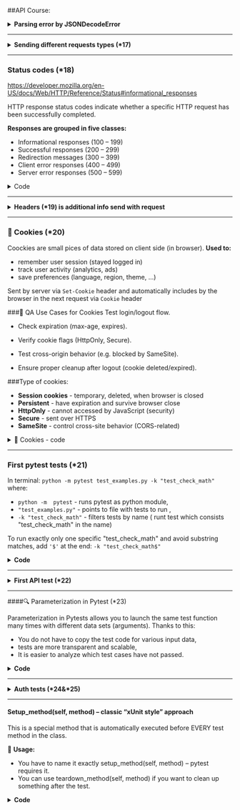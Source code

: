 ##API Course:

<details><summary><b>Parsing error by JSONDecodeError</b></summary>

```python
# If the response is not valid JSON format, catch the parsing error
from json.decoder import JSONDecodeError
import requests

response = requests.get("https://playground.learnqa.ru/api/get_text")

# Attempt to parse the response body as JSON
try:
    parsed_response_text = response.json()
    print(parsed_response_text)
except JSONDecodeError:
    print(f"Response is not a JSON format.\nRaw response text: {response.text}\nStatus code: {response.status_code}")
```

</details>

_______________________________

<details><summary><b>Sending different requests types (*17)</b></summary>

```python
import requests

requested_URL = "https://playground.learnqa.ru/api/check_type"
# All requests (exept GET) have request's body.  As second param in get request "params=" is passed,
# in another requests "data=" is passed
response_get = requests.get(requested_URL, params={"param1":"value1"})
print("GET: ", response_get.text)

response_post = requests.post(requested_URL, data={"param2":"POST"})
print("POST: ", response_post.text)

response_delete = requests.delete(requested_URL, data={"param3":"DELETE"})
print("DELETE: ", response_delete.text)

response_put = requests.put(requested_URL, data={"param4":"PUT"})
print("PUT: ", response_put.text)
```

</details>

---
### Status codes (*18)
https://developer.mozilla.org/en-US/docs/Web/HTTP/Reference/Status#informational_responses

HTTP response status codes indicate whether a specific HTTP request has been successfully completed. 

**Responses are grouped in five classes:**

- Informational responses (100 – 199)
- Successful responses (200 – 299)
- Redirection messages (300 – 399)
- Client error responses (400 – 499)
- Server error responses (500 – 599)
<details><summary>Code</summary>

```python
import requests
from pprint import pprint # pprint = pretty print for visualisation of dicts, lists, JSON's, etc.

## Status Codes
# 301 Moved Permanently without following redirect (FALSE)
response = requests.get("https://playground.learnqa.ru/api/get_301", allow_redirects=False)
print("Status code without redirect:", response.status_code)

# 301 Moved Permanently with following redirect (TRUE)
response2 = requests.get("https://playground.learnqa.ru/api/get_301", allow_redirects=True)

#Save redirect steps
first_response = response2.history[0] #track redirection
second_response = response2
print(response2.status_code)

# Optional: print internal response data for debugging
#pprint(response2.__dict__)  # __dict__ spesial atrybute which consists all object's datas as dictionary
print(first_response.url)
print(second_response.url)
```
</details>

---
<details><summary><b>Headers (*19) is additional info send with request</b></summary>

```python
import requests

# HTTP = URL + headers + request body
# Header is additional info send with request
# More info about headers:  https://developer.mozilla.org/en-US/docs/Web/HTTP/

# Add custom header to request
headers = {"some_headers":"123"}
response = requests.get("https://playground.learnqa.ru/api/show_all_headers", headers = headers)

print(response.text)  # response from server (response body)
print(response.headers)  # meta data or dictionary with headers from server
```
</details>

---

### 🍪 Cookies (*20)
Coockies are small pices of data stored on client side (in browser).
 **Used to:**
- remember user session (stayed logged in)
- track user activity (analytics, ads)
- save preferences (language, region, theme, ...)

Sent by server via `Set-Cookie` header and automatically includes by the browser in the next request via `Cookie` header

###🧪 QA Use Cases for Cookies
Test login/logout flow.

- Check expiration (max-age, expires).

- Verify cookie flags (HttpOnly, Secure).

- Test cross-origin behavior (e.g. blocked by SameSite).

- Ensure proper cleanup after logout (cookie deleted/expired).

###Type of cookies:
- **Session cookies** - temporary, deleted, when browser is closed
- **Persistent** - have expiration and survive browser close
- **HttpOnly** - cannot accessed by JavaScript (security)
- **Secure** - sent over HTTPS
- **SameSite** - control cross-site behavior (CORS-related)

<details><summary>🍪 Cookies - code </summary>

```python
import requests

# Cookies (
# --- Auth with valid credentials and cookies ---
# Prepare valid data and send request to receive auth cookies
payload = {"login":"secret_login", "password":"secret_pass"}
response1 = requests.post("https://playground.learnqa.ru/api/get_auth_cookie", data=payload)

print(response1.text)
print(response1.status_code)
print(dict(response1.cookies)) # cookie is an object, dict( set object as dictionary

# Store cookie and pass it to the second request
cookie_value = response1.cookies.get('auth_cookie')

cookies = {}                        # create dict
if cookie_value is not None:        # set cookie only if exists
    cookies.update({"auth_cookie": cookie_value})

# Second request with cookie tho check if we are authenticated
response2 = requests.post("https://playground.learnqa.ru/api/check_auth_cookie", cookies=cookies)

print("Second responce: ", response2.text)  # print: Second responce:  You are authorized

# --- Auth with invalid credentials ---
# Prepare invalid data  `1  1
payload2 = {"login":"secret_login", "password":"secret_pass2"}
response = requests.post("https://playground.learnqa.ru/api/get_auth_cookie", data=payload2)

print(response.text)            # print: {"error":"Wrong data"}
print(response.status_code)     # Status code should be 200, the error with authorization is handled
print(dict(response.cookies))   # print: {}
```

</details>

---
### First pytest tests (*21)
In terminal: `python -m pytest test_examples.py -k "test_check_math"`
where:
 - `python -m  pytest` - runs pytest as python module, 
 - `"test_examples.py"` - points to file with tests to run , 
 - `-k "test_check_math"` - filters tests by name ( runt test which consists "test_check_math" in the name)

To run exactly only one specific "test_check_math" and avoid substring matches, add `'$'` at the end: `-k "test_check_math$"`

<details><summary><b>Code</b></summary>

```python
# Example for simple test run
class TestExample:
    # Valid test: this test should pass
    def test_check_math(self):
        a = 5
        b = 9
        expected_sum = 14
        # Asserts that a+b equals the expect sum , with thw custom message on failure
        assert a+b == expected_sum, f"Sum of variables a and b is not equal to {expected_sum}"

    # Failing test: this test will expect to fail due to incorrect sum
    def test_check_math2(self):
        a = 5
        b = 10
        expected_sum = 14
        # Test will fail and print the custom message
        assert a+b == expected_sum, f"Sum of variables a and b is not equal to {expected_sum}"
```
**Output:**

![](D:\Learning\repo_GIT\Python_API_1\doc_cache\png\pytest_first_tests_les21.png)

</details>

---

<details><summary><b>First API test (*22)</b></summary>

```python
import requests
# Test run in terminal: python -m pytest test_first_api.py
class TestFirstAPI:
    def test_hello_call(self):
        url = "https://playground.learnqa.ru/api/hello"
        name = 'Nat'
        data = {'name':name}

        # Send request and store response to variable
        response = requests.get(url, params=data)

        # Validate HTTP status code
        assert response.status_code == 200, "Wrong response code"

        # Parse response body as json()
        response_dict = response.json()

        # Verify if key 'answer' exists in JSON body
        assert "answer" in response_dict, "There is no field answer' in the response"

        #  Prepare expected response and extract actual one
        expected_response_text = f"Hello, {name}"
        actual_response_text = response_dict["answer"]

        # Compare expected and actual text
        assert actual_response_text == expected_response_text, "Actual text in the response is not correct"

```

</details>

---
####🔍 Parameterization in Pytest (*23)

Parameterization in Pytests allows you to launch the same test function many times with different data sets (arguments). Thanks to this:
- You do not have to copy the test code for various input data,
- tests are more transparent and scalable,
- It is easier to analyze which test cases have not passed.

<details><summary><b> Code</b></summary>

```python
import pytest
import requests

# Test run in terminal: python -m pytest test_first_api.py
# To run: python -m pytest test_first_api.py
class TestFirstAPI:
    # List of elements to verify the /hello endpoint
    names = [
        ("Vitaliy"),
        ("Nat"),
        ("")        # Empty name should return a generic greeting
    ]

    @pytest.mark.parametrize('name', names)
    def test_hello_call(self, name):
        url = "https://playground.learnqa.ru/api/hello"
        params = {'name':name}  # Load data from tuples

        # Send request and store response to variable
        response = requests.get(url, params=params)

        # Validate HTTP status code
        assert response.status_code == 200, "Wrong response code"

        # Parse response body as json()
        response_dict = response.json()

        # Verify if key 'answer' exists in JSON body
        assert "answer" in response_dict, "There is no field answer' in the response"

        if len(name) == 0:
            expected_response_text = "Hello, someone"
        else:
            #  Prepare expected response and extract actual one
            expected_response_text = f"Hello, {name}"

        # After refactor:
        # expected_respose_text = f"Hello, {name}" if name else  "Hello, someone"

        actual_response_text = response_dict["answer"]
        print(f"Response for name={name}': {actual_response_text}") # Contextual print for debugging

        # Compare expected and actual text
        assert actual_response_text == expected_response_text, "Actual text in the response is not correct"
```
</details>

---

<details><summary><b>Auth tests (*24&*25)</b></summary>

```python
import requests
import pytest

class TestUserAuth:
    def test_user_auth(self):
        params = {
            'email':'vinkotov@example.com',
            'password':'1234'
        }

        # Send POST to log in
        response1 = requests.post("https://playground.learnqa.ru/api/user/login", data=params)

        #Validate values in respose
        assert "auth_sid" in response1.cookies, "There is no auth cookie in the response"
        assert "x-csrf-token" in response1.headers, "Tere is no CSRF token header in the response"
        assert "user_id" in response1.json(), "There is no user id in the response body"

        # Just debug :)
        print(response1.json())

        # Extract values for authorization
        auth_sid = response1.cookies.get("auth_sid")
        token = response1.headers.get("x-csrf-token")
        user_id_from_auth_method = response1.json()["user_id"]

        # Send GET to check user authorization
        response2 = requests.get(
            "https://playground.learnqa.ru/api/user/auth",
            headers={"x-csrf-token":token},
            cookies={"auth_sid":auth_sid}
        )

        # Validate user_id in response
        assert "user_id" in response2.json(), "There is no user is in the response2 body"

        # Compare expected and actual user_id
        user_id_from_check_method = response2.json()["user_id"]
        print(f"Response2 {response2.json()}")

        assert user_id_from_auth_method == user_id_from_check_method, "User id from auth method is not equal to user id from check method"

##  Parameterized negative test: missing cookie or token
    exclude_params = [
        ("no_cookie"),
        ("no_token")
    ]

    @pytest.mark.parametrize('condition', exclude_params)
    def test_negative_auth_check(self, condition):

        # Prepare login credentials
        params = {
            'email': 'vinkotov@example.com',
            'password': '1234'
        }

        # Send POST to log in
        response1 = requests.post("https://playground.learnqa.ru/api/user/login", data=params)

        # Validate data in response
        assert "auth_sid" in response1.cookies, "There is no auth cookie in the response"
        assert "x-csrf-token" in response1.headers, "Tere is no CSRF token header in the response"
        assert "user_id" in response1.json(), "There is no user id in the response body"

        # Debug info
        print(response1.json())

        # Extract value for authorization
        auth_sid = response1.cookies.get("auth_sid")
        token = response1.headers.get("x-csrf-token")

        # Choose what to exclude based on the test condition
        response2 = requests.get(
            "https://playground.learnqa.ru/api/user/auth",
            headers={"x-csrf-token":token}
        ) if condition == "no_cookies" else requests.get(
            "https://playground.learnqa.ru/api/user/auth",
            cookies={"auth_sid":auth_sid}
        )

        # Longer version
        # if condition == 'no_cookie':
        #     response2 = requests.get(
        #         "https://playground.learnqa.ru/api/user/auth",
        #         headers={"x-csrf-token":token}
        #     )
        # else:     # no_token
        #     response2 = requests.get(
        #         "https://playground.learnqa.ru/api/user/auth",
        #         cookies={"auth_sid":auth_sid}
        #     )


        # Validate that user is not authorized
        assert "user_id" in response1.json(), "There is no user id in the response2 body"
        user_id_from_check_method = response2.json()["user_id"]

        # Debug outprint
        print(f"Response2 _negative:  {response2.json()}")

        assert user_id_from_check_method == 0, f"User is authorized with condition {condition}"

```

</details>

---

#### Setup_method(self, method) – classic “xUnit style” approach
This is a special method that is automatically executed before EVERY test method in the class.

🔧 **Usage:**
- You have to name it exactly setup_method(self, method) – pytest requires it.
- You can use teardown_method(self, method) if you want to clean up something after the test.

<details><summary><b>Code</b></summary>

```python
import requests
import pytest

## For run test use in terminal: python -m pytest test_user_auth.py -s

class TestUserAuth:
    ##  Parameterized negative test: missing cookie or token
    exclude_params = ["no_cookie", "no_token"]

    def setup_method(self, method):
        # Credential data
        params = {
            'email':'vinkotov@example.com',
            'password':'1234'
        }

        # Send POST to log in
        response1 = requests.post("https://playground.learnqa.ru/api/user/login", data=params)

        #Validate values in respose
        assert "auth_sid" in response1.cookies, "There is no auth cookie in the response"
        assert "x-csrf-token" in response1.headers, "There is no CSRF token header in the response"
        assert "user_id" in response1.json(), "There is no user id in the response body"

        # Extract values for reuse in tests
        self.auth_sid = response1.cookies.get("auth_sid")
        self.token = response1.headers.get("x-csrf-token")
        self.user_id_from_auth_method = response1.json()["user_id"]


    def test_user_auth(self):
        # Send GET to check user authorization
        response2 = requests.get(
            "https://playground.learnqa.ru/api/user/auth",
            headers={"x-csrf-token":self.token},
            cookies={"auth_sid":self.auth_sid}
        )

        # Validate user_id in response
        assert "user_id" in response2.json(), "There is no user is in the response2 body"

        # Compare expected and actual user_id
        user_id_from_check_method = response2.json()["user_id"]
        print(f"Response2 {response2.json()}")

        assert self.user_id_from_auth_method == user_id_from_check_method, "User id from auth method is not equal to user id from check method"

    @pytest.mark.parametrize('condition', exclude_params)
    def test_negative_auth_check(self, condition):

        # Choose what to exclude based on the test condition
        response = requests.get(
            "https://playground.learnqa.ru/api/user/auth",
            headers={"x-csrf-token":self.token}
        ) if condition == "no_cookies" else requests.get(
            "https://playground.learnqa.ru/api/user/auth",
            cookies={"auth_sid":self.auth_sid}
        )

        # Longer version
        # if condition == 'no_cookie':
        #     response2 = requests.get(
        #         "https://playground.learnqa.ru/api/user/auth",
        #         headers={"x-csrf-token":self.token}
        #     )
        # else:     # no_token
        #     response2 = requests.get(
        #         "https://playground.learnqa.ru/api/user/auth",
        #         cookies={"auth_sid":self.auth_sid}
        #     )


        # Validate that user is not authorized
        assert "user_id" in response.json(), "There is no user id in the response2 body"
        user_id_from_check_method = response.json()["user_id"]

        # Debug outprint
        print(f"Response _negative test:  {response.json()}")

        assert user_id_from_check_method == 0, f"User is authorized with condition {condition}"

```


# Nagłówek 1
## Nagłówek 2
- Lista punktowana
- Kolejny punkt

**Pogrubienie**, *kursywa*, `kod w linii`

```python 
def hello(): print("Hello, world!") ``` 


<details><summary><b>BlaBlaBla</b></summary>

</details>